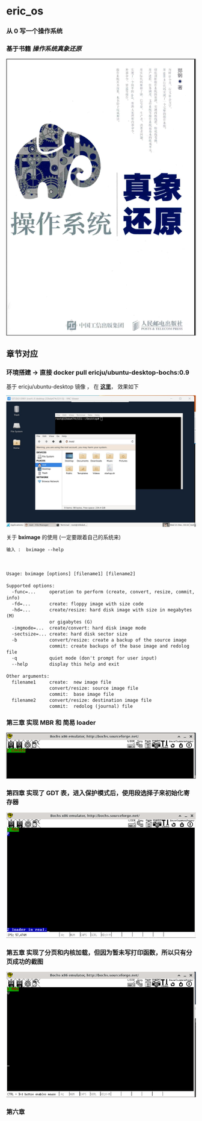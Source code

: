 # eric_os


### 从 0 写一个操作系统

### 基于书籍      ***操作系统真象还原*** 

![](https://github.com/Eric-is-good/eric_os/raw/main/imgs/1.png)





## 章节对应



### 环境搭建   ->  直接 docker  pull  ericju/ubuntu-desktop-bochs:0.9

基于 ericju/ubuntu-desktop 镜像  ， 在 [**这里**](https://github.com/Eric-is-good/docker-ubuntu-desktop)， 效果如下

![](https://github.com/Eric-is-good/docker-ubuntu-desktop/raw/main/pics/1.jpg)



关于 **bximage** 的使用 (一定要跟着自己的系统来)

```shell
输入 :  bximage --help



Usage: bximage [options] [filename1] [filename2]

Supported options:
  -func=...     operation to perform (create, convert, resize, commit, info)
  -fd=...       create: floppy image with size code
  -hd=...       create/resize: hard disk image with size in megabytes (M)
                or gigabytes (G)
  -imgmode=...  create/convert: hard disk image mode
  -sectsize=... create: hard disk sector size
  -b            convert/resize: create a backup of the source image
                commit: create backups of the base image and redolog file
  -q            quiet mode (don't prompt for user input)
  --help        display this help and exit

Other arguments:
  filename1     create:  new image file
                convert/resize: source image file
                commit:  base image file
  filename2     convert/resize: destination image file
                commit:  redolog (journal) file

```



### 第三章    实现 MBR 和 简易 loader   

![](https://github.com/Eric-is-good/eric_os/raw/main/imgs/3.png)





### 第四章  实现了 GDT 表，进入保护模式后，使用段选择子来初始化寄存器

![](https://github.com/Eric-is-good/eric_os/raw/main/imgs/4.png)







### 第五章  实现了分页和内核加载，但因为暂未写打印函数，所以只有分页成功的截图

![](https://github.com/Eric-is-good/eric_os/raw/main/imgs/5.png)



### 第六章  
